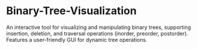 # Binary-Tree-Visualization
An interactive tool for visualizing and manipulating binary trees, supporting insertion, deletion,     and  traversal operations (inorder, preorder, postorder). Features a user-friendly GUI for dynamic tree   operations.

